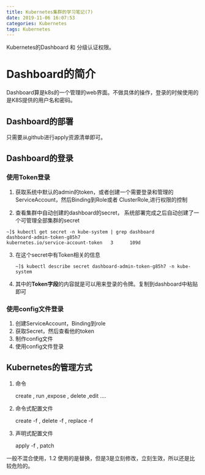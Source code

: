 ```yaml
---
title: Kubernetes集群的学习笔记(7)
date: 2019-11-06 16:07:53
categories: Kubernetes
tags: Kubernetes
---
```


Kubernetes的Dashboard 和 分级认证权限。
# Dashboard的简介

Dashboard算是k8s的一个管理的web界面。不做具体的操作，登录的时候使用的是K8S提供的用户名和密码。

## Dashboard的部署

只需要从github进行apply资源清单即可。

## Dashboard的登录

### 使用Token登录

1. 获取系统中默认的admin的token，或者创建一个需要登录和管理的ServiceAccount，然后Binding到Role或者 ClusterRole,进行权限的控制

2.  查看集群中自动创建的dashboard的secret， 系统部署完成之后自动创建了一个可管理全部集群的secret

   ```Shell
   ~]$ kubectl get secret -n kube-system | grep dashboard
   dashboard-admin-token-g85h7                      kubernetes.io/service-account-token   3      109d
   ```

3. 在这个secret中有Token相关的信息

   ```
   ~]$ kubectl describe secret dashboard-admin-token-g85h7 -n kube-system
   ```

4. 其中的**Token字段**的内容就是可以用来登录的令牌。复制到dashboard中粘贴即可

### 使用config文件登录

1. 创建ServiceAccount，Binding到role
2. 获取Secret，然后查看他的token
3. 制作config文件
4. 使用config文件登录

## Kubernetes的管理方式

1. 命令

   create , run ,expose , delete ,edit ....

2. 命令式配置文件

   create -f , delete -f , replace -f 

3. 声明式配置文件

   apply -f , patch

一般不混合使用，1.2 使用的是替换，但是3是立刻修改，立刻生效，所以还是比较危险的。

